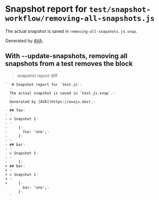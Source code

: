 # Snapshot report for `test/snapshot-workflow/removing-all-snapshots.js`

The actual snapshot is saved in `removing-all-snapshots.js.snap`.

Generated by [AVA](https://avajs.dev).

## With --update-snapshots, removing all snapshots from a test removes the block

> snapshot report diff

    `  # Snapshot report for `test.js`␊
      ␊
      The actual snapshot is saved in `test.js.snap`.␊
      ␊
      Generated by [AVA](https://avajs.dev).␊
      ␊
    - ## foo␊
    - ␊
    - > Snapshot 1␊
    - ␊
    -     {␊
    -       foo: 'one',␊
    -     }␊
    - ␊
    - ## bar␊
    - ␊
    - > Snapshot 1␊
    - ␊
    -     {␊
    + ## bar␊
    + ␊
    + > Snapshot 1␊
    + ␊
    +     {␊
            bar: 'one',␊
          }␊
      `
